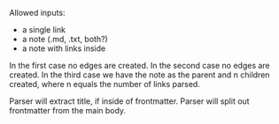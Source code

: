 Allowed inputs:
- a single link
- a note (.md, .txt, both?)
- a note with links inside

In the first case no edges are created.
In the second case no edges are created.
In the third case we have the note as the parent and n children created, where n equals the number of links parsed.

Parser will extract title, if inside of frontmatter.
Parser will split out frontmatter from the main body.
